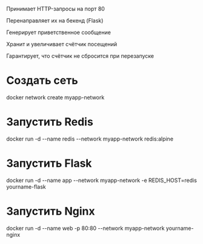 Принимает HTTP-запросы на порт 80

Перенаправляет их на бекенд (Flask)

Генерирует приветственное сообщение

Хранит и увеличивает счётчик посещений

Гарантирует, что счётчик не сбросится при перезапуске


# Создать сеть
docker network create myapp-network

# Запустить Redis
docker run -d --name redis --network myapp-network redis:alpine

# Запустить Flask
docker run -d --name app --network myapp-network -e REDIS_HOST=redis yourname-flask

# Запустить Nginx
docker run -d --name web -p 80:80 --network myapp-network yourname-nginx

